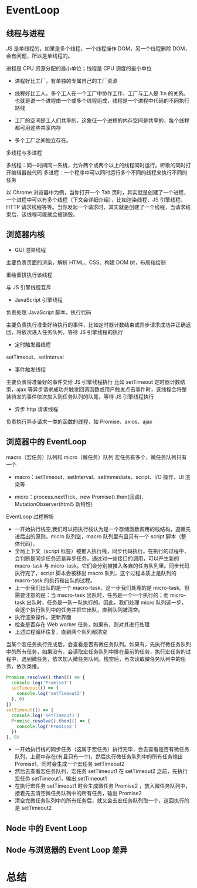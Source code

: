 # EventLoop

## 线程与进程

JS 是单线程的，如果是多个线程，一个线程操作 DOM，另一个线程删除 DOM，会有问题，所以是单线程的。

进程是 CPU 资源分配的最小单位；线程是 CPU 调度的最小单位

- 进程好比工厂，有单独的专属自己的工厂资源

- 线程好比工人，多个工人在一个工厂中协作工作，工厂与工人是 1:n 的关系。也就是说一个进程由一个或多个线程组成，线程是一个进程中代码的不同执行路线

- 工厂的空间是工人们共享的，这象征一个进程的内存空间是共享的，每个线程都可用这些共享内存

- 多个工厂之间独立存在。

多线程与多进程

多线程：同一时间同一系统，允许两个或两个以上的线程同时运行。听歌的同时打开编辑器敲代码
多进程：一个程序中可以同时运行多个不同的线程来执行不同的任务

以 Chrome 浏览器中为例，当你打开一个 Tab 页时，其实就是创建了一个进程，一个进程中可以有多个线程（下文会详细介绍），比如渲染线程、JS 引擎线程、HTTP 请求线程等等。当你发起一个请求时，其实就是创建了一个线程，当请求结束后，该线程可能就会被销毁。

## 浏览器内核

- GUI 渲染线程

主要负责页面的渲染，解析 HTML、CSS、构建 DOM 树，布局和绘制

重绘重排执行该线程

与 JS 引擎线程互斥

- JavaScript 引擎线程

负责处理 JavaScript 脚本，执行代码

主要负责执行准备好待执行的事件，比如定时器计数结束或异步请求成功并正确返回，将依次进入任务队列，等待 JS 引擎线程的执行

- 定时触发器线程

setTimeout、setInterval

- 事件触发线程

主要负责将准备好的事件交给 JS 引擎线程执行
比如 setTimeout 定时器计数结束，ajax 等异步请求成功并触发回调函数或用户触发点击事件时，该线程会将整装待发的事件依次加入到任务队列的队尾，等待 JS 引擎线程执行

- 异步 http 请求线程

负责执行异步请求一类的函数的线程，如 Promise、axios、ajax

## 浏览器中的 EventLoop

macro（宏任务）队列和 micro（微任务）队列 宏任务有多个，微任务队列只有一个

- macro：setTimeout、setInterval、setImmediate、script、I/O 操作、UI 渲染等

- micro：process.nextTick、new Promise().then(回调)、MutationObserver(html5 新特性)

EventLoop 过程解析

- 一开始执行栈空,我们可以把执行栈认为是一个存储函数调用的栈结构，遵循先进后出的原则。micro 队列空，macro 队列里有且只有一个 script 脚本（整体代码）。
- 全局上下文（script 标签）被推入执行栈，同步代码执行。在执行的过程中，会判断是同步任务还是异步任务，通过对一些接口的调用，可以产生新的 macro-task 与 micro-task，它们会分别被推入各自的任务队列里。同步代码执行完了，script 脚本会被移出 macro 队列，这个过程本质上是队列的 macro-task 的执行和出队的过程。
- 上一步我们出队的是一个 macro-task，这一步我们处理的是 micro-task。但需要注意的是：当 macro-task 出队时，任务是一个一个执行的；而 micro-task 出队时，任务是一队一队执行的。因此，我们处理 micro 队列这一步，会逐个执行队列中的任务并把它出队，直到队列被清空。
- 执行渲染操作，更新界面
- 检查是否存在 Web worker 任务，如果有，则对其进行处理
- 上述过程循环往复，直到两个队列都清空

当某个宏任务执行完成后，会查看是否有微任务队列。如果有，先执行微任务队列中的所有任务，如果没有，会读取宏任务队列中排在最前的任务，执行宏任务的过程中，遇到微任务，依次加入微任务队列。栈空后，再次读取微任务队列中的任务，依次类推。

```javascript
Promise.resolve().then(() => {
  console.log('Promise1')
  setTimeout(() => {
    console.log('setTimeout2')
  }, 0)
})
setTimeout(() => {
  console.log('setTimeout1')
  Promise.resolve().then(() => {
    console.log('Promise2')
  })
}, 0)
```

- 一开始执行栈的同步任务（这属于宏任务）执行完毕，会去查看是否有微任务队列，上题中存在(有且只有一个)，然后执行微任务队列中的所有任务输出 Promise1，同时会生成一个宏任务 setTimeout2
- 然后去查看宏任务队列，宏任务 setTimeout1 在 setTimeout2 之前，先执行宏任务 setTimeout1，输出 setTimeout1
- 在执行宏任务 setTimeout1 时会生成微任务 Promise2 ，放入微任务队列中，接着先去清空微任务队列中的所有任务，输出 Promise2
- 清空完微任务队列中的所有任务后，就又会去宏任务队列取一个，这回执行的是 setTimeout2

## Node 中的 Event Loop

## Node 与浏览器的 Event Loop 差异

# 总结
